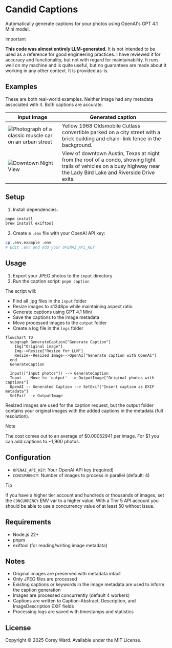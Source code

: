 # Candid Captions

Automatically generate captions for your photos using OpenAI's GPT 4.1 Mini
model.

> [!IMPORTANT]
>
> **This code was almost entirely LLM-generated.** It is not intended to be used
> as a reference for good engineering practices. I have reviewed it for accuracy
> and functionality, but not with regard for maintainability. It runs well on my
> machine and is quite useful, but no guarantees are made about it working in
> any other context. It is provided as-is.

## Examples

These are both real-world examples. Neither image had any metadata associated
with it. Both captions are accurate.

| Input image                                                                                                                               | Generated caption                                                                                                                                                       |
| ----------------------------------------------------------------------------------------------------------------------------------------- | ----------------------------------------------------------------------------------------------------------------------------------------------------------------------- |
| ![Photograph of a classic muscle car on an urban street](https://github.com/user-attachments/assets/cbe7666b-9d39-449d-9a16-87d51a996d80) | Yellow 1968 Oldsmobile Cutlass convertible parked on a city street with a brick building and chain-link fence in the background.                                        |
| ![Downtown Night View](https://github.com/user-attachments/assets/0cca2de5-b683-4f59-88dd-fafae888363d)                                   | View of downtown Austin, Texas at night from the roof of a condo, showing light trails of vehicles on a busy highway near the Lady Bird Lake and Riverside Drive exits. |

## Setup

1. Install dependencies:

```bash
pnpm install
brew install exiftool
```

2. Create a `.env` file with your OpenAI API key:

```bash
cp .env.example .env
# Edit .env and add your OPENAI_API_KEY
```

## Usage

1. Export your JPEG photos to the `input` directory
2. Run the caption script: `pnpm caption`

The script will:

- Find all .jpg files in the `input` folder
- Resize images to ≤1248px while maintaining aspect ratio
- Generate captions using GPT 4.1 Mini
- Save the captions to the image metadata
- Move processed images to the `output` folder
- Create a log file in the `logs` folder

```mermaid
flowchart TD
  subgraph GenerateCaption["Generate Caption"]
    Img["Original image"]
    Img-->Resize["Resize for LLM"]
    Resize--Resized Image-->OpenAI["Generate caption with OpenAI"]
  end
  GenerateCaption

  Input(["Input photos"]) --> GenerateCaption
  Input -- Move to 'output' --> OutputImage["Original photos with captions"]
  OpenAI -- Generated Caption --> SetExif["Insert caption as EXIF metadata"]
  SetExif --> OutputImage
```

Resized images are used for the caption request, but the output folder contains
your original images with the added captions in the metadata (full resolution).

> [!NOTE]
>
> The cost comes out to an average of $0.00052941 per image. For $1 you can add
> captions to ~1,900 photos.

## Configuration

- `OPENAI_API_KEY`: Your OpenAI API key (required)
- `CONCURRENCY`: Number of images to process in parallel (default: 4)

> [!TIP]
>
> If you have a higher tier account and hundreds or thousands of images, set the
> `CONCURRENCY` ENV var to a higher value. With a Tier 5 API account you should
> be able to use a concurrency value of at least 50 without issue.

## Requirements

- Node.js 22+
- pnpm
- exiftool (for reading/writing image metadata)

## Notes

- Original images are preserved with metadata intact
- Only JPEG files are processed
- Existing captions or keywords in the image metadata are used to inform the
  caption generation
- Images are processed concurrently (default 4 workers)
- Captions are written to Caption-Abstract, Description, and ImageDescription
  EXIF fields
- Processing logs are saved with timestamps and statistics

## License

Copyright © 2025 Corey Ward. Available under the MIT License.
